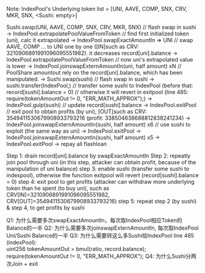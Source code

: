 Note: IndexPool's Underlying token list = [UNI, AAVE, COMP, SNX, CRV, MKR, SNX, <Sushi: empty>]

Sushi.swap(UNI, AAVE, COMP, SNX, CRV, MKR, SNX) // flash swap in sushi
    -> IndexPool.extrapolatePoolValueFromToken  // find first initialized token (uni), calc it extrapolated
    -> IndexPool.swapExactAmountIn => UNI   // swap AAVE, COMP ... to UNI one by one ([IN]such as CRV: 3210906891991096095551982). it decreases record[uni].balance
    -> IndexPool.extrapolatePoolValueFromToken  // now uni's extrapolated value is lower
    -> IndexPool.joinswapExternAmountIn(uni, half amount) xN   // PoolShare amountout rely on the record[uni].balance, which has been manipulated.
    -> Sushi.swap(sushi) //  flash swap in sushi
        -> sushi.transfer(IndexPool,) 
        // transfer some sushi to IndexPool (before that: record[sushi].balance = 0)
        // otherwise it will revert in exitpool (line 485: require(tokenAmountOut != 0, "ERR_MATH_APPROX");)
        -> IndexPool.gulp(sushi)    // update record[sushi].balance
        -> IndexPool.exitPool   // exit pool to obtain profits (by uni), [OUT]such as CRV: 3549411530679908933793216 (profit: 338504638688812838241234)
        -> IndexPool.joinswapExternAmountIn(sushi, half amount) x6 // use sushi to exploit (the same way as uni)
        -> IndexPool.exitPool
        -> IndexPool.joinswapExternAmountIn(sushi, half amount) x5
        -> IndexPool.exitPool
        -> repay all flashloan

Step 1: drain record[uni].balance by swapExactAmountIn
Step 2: repeatly join pool through uni (in this step, attacker can obtain profit, because of the manipulation of uni balance)
step 3: enable sushi (transfer some sushi to indexpool), otherwise the function exitpool will revert (record[sushi].balance = 0) 
step 4: exit pool to get profits (attacker can withdraw more underlying token than he spent (to buy uni), such as CRV[IN]=3210906891991096095551982, CRV[OUT]=3549411530679908933793216)
step 5: repeat step 2 (by sushi) & step 4, to get profits by sushi


Q1: 为什么需要多次swapExactAmountIn，每次取IndexPool相应Token的Balance的一半
Q2: 为什么需要多次joinswapExternAmountIn, 每次取IndexPool Uni/Sushi Balance的一半
Q3: 为什么需要转这么多Sushi给IndexPool
line 485 (indexPool):         
    uint256 tokenAmountOut = bmul(ratio, record.balance);
    require(tokenAmountOut != 0, "ERR_MATH_APPROX");
Q4: 为什么Sushi分两次Join + exit
